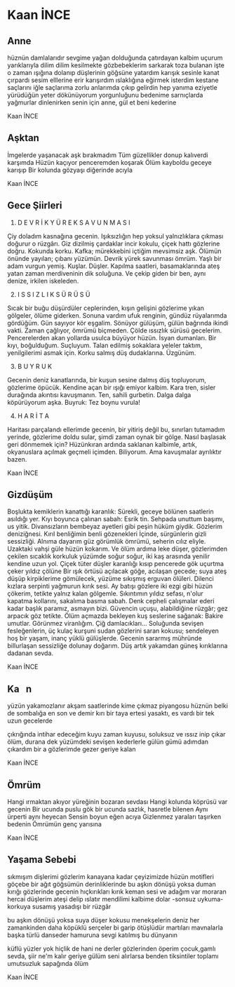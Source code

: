 # Kaan İNCE

## Anne

hüznün damlalarıdır sevgime yağan
dolduğunda çatırdayan kalbim uçurum yarıklarıyla
dilim dilim kesilmekte gözbebeklerim
sarkarak toza bulanan
işte o zaman
ışığına dolanıp düşlerinin göğsüne yatardım
karışık sesinle kanat çırpardı sesim
elllerine erir karışırdım ıslaklığına
eğirmek isterdim kestane saçlarını iğle saçlarıma
zorlu anlarımda çıkıp gelirdin hep yanıma
eziyetle yürüdüğün yeter
dökünüyorum yorgunluğunu bedenime
sarnıçlarda yağmurlar dinlenirken senin için 
anne, gül et beni kederine

Kaan İNCE

##  Aşktan

İmgelerde yaşanacak aşk bırakmadım
Tüm güzellikler donup kalıverdi karşımda
Hüzün kaçıyor penceremden koşarak
Ölüm kayboldu geceye karışıp 
Bir kolunda gözyaşı diğerinde acıyla

Kaan İNCE

## Gece Şiirleri

1. D E V R İ K    Y Ü R E K    S A V U N M A S I

Çiy doladım kasnağına gecenin. Işıksızlığın hep
yoksul  yalnızlıklara çıkması doğurur o rüzgârı.
Giz dizilmiş çardaklar incir kokulu, çiçek hattı
gözlerine doğru. Kokunda korku. Kafka; mürekkebini
içtiğim mevsimsiz aşk. Ölümün önünde yayılan;
çıbanı yüzümün. Devrik yürek savunması ömrüm.
Yaşlı bir adam vurgun yemiş. Kuşlar. Düşler.
Kapılma saatleri, basamaklarında ateş yatan zaman
merdiveninin dik soluğuna. Ve çekip giden bir ben,
aynı denize, irkilen iskeleden.

2. I S S I Z L I K    S Ü R Ü S Ü

Sıcak bir buğu düşürdüler ceplerinden, kışın gelişini
gözlerime yıkan gölgeler, ölüme giderken. Sonuna vardım
ufuk renginin, gündüz rüyalarımda gördüğüm. Gün sayıyor
kör eşgalim. Sönüyor gülüşüm, gülün bağrında ikindi vakti.
Zaman çağlıyor, ömrümü biçmeden. Çölde ıssızlık sürüsü
gecelerim. Pencerelerden akan yollarda usulca büyüyor
hüzün. İsyan dumanları. Bir kıyı, boğulduğum. Suçluyum.
Talan edilmiş sokaklara yeleler taktım, yenilgilerimi
asmak için. Korku salmış düş dudaklarına. Üzgünüm.

3. B U Y R U K

Gecenin deniz kanatlarında, bir kuşun sesine dalmış
düş topluyorum, gözlerime öpücük. Kendine açan bir ışığı
emiyor kalbim. Kara tren, sisler durağında akıntısı
kavuşmanın. Ten, sahili gurbetin. Dalga dalga köpürüyorum
aşka. Buyruk: Tez boynu vurula!

4. H A R İ T A

Haritası parçalandı ellerimde gecenin, bir yitiriş değil
bu, sınırları tutamadım yerinde, gözlerime doldu sular,
şimdi zaman oynak bir gölge. Nasıl başlasak geri dönmemek
için? Hüzünkıran  ardında saklanan kalbimle, artık, okyanuslara
açılmak geçmeli içimden. Biliyorum. Ama kavuşmalar ayrılıktır
bazen.

Kaan İNCE

## Gizdüşüm

Boşlukta kemiklerin kanattığı karanlık: Sürekli,
geceye bölünen saatlerin asıldığı yer. Kıyı boyunca
çalınan sabah: Esrik tin. Sehpada unuttum başımı, us yitik.
Divansızların bembeyaz ayetleri gibi peşin hüküm giydik.
Gözlerim deniziğnesi.
Kırıl benliğimin benli gözenekleri
İçinde, sürgünlerin gizli sessizliği.
Alnıma dayarım güz görümlük ömrümü, seherin cılız eliyle.
Uzaktaki vahşi güle hüzün kokarım. Ve ölüm ardıma leke
düşer, gözlerimden çekilen sıcaklık korkuluk yüzümde
soğur soğur, iki kaş arasında yenilir kendine uzun yol.
Çiçek tüter düşler karanlığı kısıp pencerede
gök uçurtma çeker yıldız çölüne
Bir ışık örtüsü açılacak göğe, acılaşan gecede; suya ateş
düşüp kirpiklerime gömülecek, yüzüme sıkışmış erguvan
ölüleri. Dilenci kızlara serpinti yağmurun kırık sesi.
Ay batışı gözlere iki ezgi gibi hüzün çökerim, tetikte
yalnız kalan gölgemle. Sıkıntımın yıldız sefası, n'olur
kapatma kollarını, sakalıma basma sabah. Denk cepheli
çalışmalar ederi kadar başlık paramız, asmayın bizi.
Güvencin uçuşu, alabildiğine rüzgâr;
gez arpacık göz tetikte.
Ölüm açmazda bekleyen kuş seslerine sağanak: Bakire
umutlar. Görünmez viranlığım. Çiğ damlacıkları...
Soluğunda sevişen fesleğenlerin, üç kulaç kurşuni sudan
gözlerini saran kokusu; sendeleyen hoş bir yaşam,
inanç yüklü gülüşlerde. Gecenin sararmış mühründe billurlaşan
sessizliğe dolunay doğarım.
Düş artık yakamdan
güneş kırıklarına dadanan sevda.

Kaan İNCE

## Ka   n

yüzün yakamozlanır akşam saatlerinde
kime çıkmaz piyangosu hüznün
belki de sombalığa en son
ve demir kırı bir taya
ertesi yasaktı, es vardı
bir tek uzun gecelerde

çıkrığında intihar edeceğim kuyu
zaman kuyusu, soluksuz ve ıssız
inip çıkar ölüm, durana dek yüzümdeki
sevişen kederlerle gülün gümü
adımdan çıkardım bir a
gözlerimde gezer geriye kalan

Kaan İNCE

##  Ömrüm

Hangi ırmaktan akıyor yüreğinin bozaran sevdası
Hangi kolunda köprüsü var gecenin
Bir ucunda puslu gök bir ucunda sazlık, hasretle bilenen
Aynı ürperti aynı heyecan
Sensin boyun eğen acıya
Gizlenmez yaraları taşırken bedenin
Ömrümün genç yarısına

Kaan İNCE

## Yaşama Sebebi

sıkmışım dişlerimi gözlerim kanayana kadar 
çeyizimizde hüzün motifleri 
göçebe bir ağıt göğsümün derinliklerinde 
bu aşkın dönüşü yoksa 
duman kırığı gözlerinde gecenin hıçkırıkları 
kırık keman sesi ve adağım var 
moraran hercai düşlerim ateşi delip ıslatır mendilimi 
kalbime dolar -sonsuz uykuma- korkuya susamış yasadışı bir rüzgâr 

bu aşkın dönüşü yoksa 
suya düşer kokusu menekşelerin 
deniz her zamankinden daha köpüklü 
serçeler bi garip ötüşlüdür 
martıları mavnalarla başka türlü danseder hamuruna sevgi katılmış bu dünyanın 

küflü yüzler yok hiçlik de 
hani ne derler gözlerinden öperim çocuk,gamlı sevda, şiir 
ne'm kalır geriye gülüm seni alırlarsa benden 
tiksintiler toplamı umutsuzluk sapağında ölüm

Kaan İNCE